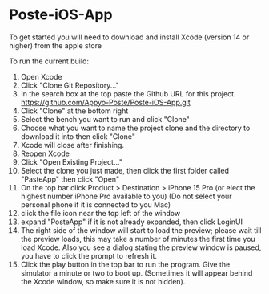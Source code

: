 ﻿# Poste-iOS-App

To get started you will need to download and install Xcode (version 14 or higher) from the apple store

To run the current build:
1. Open Xcode
2. Click "Clone Git Repository..."
3. In the search box at the top paste the Github URL for this project
https://github.com/Appyo-Poste/Poste-iOS-App.git
4. Click "Clone" at the bottom right
5. Select the bench you want to run and click "Clone"
6. Choose what you want to name the project clone and the directory to download it into then click "Clone"
7. Xcode will close after finishing.
8. Reopen Xcode
9. Click "Open Existing Project..."
10. Select the clone you just made, then click the first folder called "PasteApp" then click "Open"
11. On the top bar click Product > Destination > iPhone 15 Pro
(or elect the highest number iPhone Pro available to you)
(Do not select your personal phone if it is connected to you Mac)
12. click the file icon near the top left of the window
13. expand "PosteApp" if it is not already expanded, then click LoginUI
14. The right side of the window will start to load the preview; please wait till the preview loads, this may take a number of minutes the first time you load Xcode. Also you see a dialog stating the preview window is paused, you have to click the prompt to refresh it.
15. Click the play button in the top bar to run the program. Give the simulator a minute or two to boot up. (Sometimes it will appear behind the Xcode window, so make sure it is not hidden).
